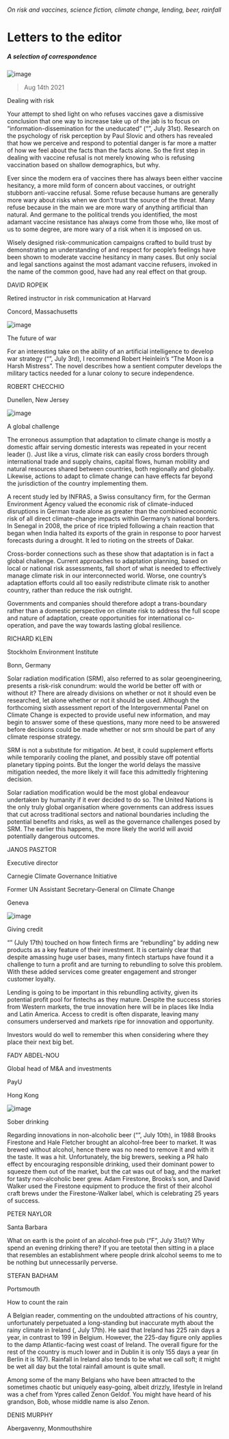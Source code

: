 ###### On risk and vaccines, science fiction, climate change, lending, beer, rainfall
# Letters to the editor 
##### A selection of correspondence 
![image](images/20210731_usp508_0.jpg) 
> Aug 14th 2021 

Dealing with risk
Your attempt to shed light on who refuses vaccines gave a dismissive conclusion that one way to increase take up of the jab is to focus on “information-dissemination for the uneducated” (“”, July 31st). Research on the psychology of risk perception by Paul Slovic and others has revealed that how we perceive and respond to potential danger is far more a matter of how we feel about the facts than the facts alone. So the first step in dealing with vaccine refusal is not merely knowing who is refusing vaccination based on shallow demographics, but why.

Ever since the modern era of vaccines there has always been either vaccine hesitancy, a more mild form of concern about vaccines, or outright stubborn anti-vaccine refusal. Some refuse because humans are generally more wary about risks when we don’t trust the source of the threat. Many refuse because in the main we are more wary of anything artificial than natural. And germane to the political trends you identified, the most adamant vaccine resistance has always come from those who, like most of us to some degree, are more wary of a risk when it is imposed on us.
Wisely designed risk-communication campaigns crafted to build trust by demonstrating an understanding of and respect for people’s feelings have been shown to moderate vaccine hesitancy in many cases. But only social and legal sanctions against the most adamant vaccine refusers, invoked in the name of the common good, have had any real effect on that group.
DAVID ROPEIK
Retired instructor in risk communication at Harvard
Concord, Massachusetts
![image](images/20210703_bkp503.jpg) 

The future of war
For an interesting take on the ability of an artificial intelligence to develop war strategy (“”, July 3rd), I recommend Robert Heinlein’s “The Moon is a Harsh Mistress”. The novel describes how a sentient computer develops the military tactics needed for a lunar colony to secure independence.
ROBERT CHECCHIO
Dunellen, New Jersey
![image](images/20210724_ldd001.jpg) 

A global challenge
The erroneous assumption that adaptation to climate change is mostly a domestic affair serving domestic interests was repeated in your recent leader (). Just like a virus, climate risk can easily cross borders through international trade and supply chains, capital flows, human mobility and natural resources shared between countries, both regionally and globally. Likewise, actions to adapt to climate change can have effects far beyond the jurisdiction of the country implementing them.
A recent study led by INFRAS, a Swiss consultancy firm, for the German Environment Agency valued the economic risk of climate-induced disruptions in German trade alone as greater than the combined economic risk of all direct climate-change impacts within Germany’s national borders. In Senegal in 2008, the price of rice tripled following a chain reaction that began when India halted its exports of the grain in response to poor harvest forecasts during a drought. It led to rioting on the streets of Dakar.
Cross-border connections such as these show that adaptation is in fact a global challenge. Current approaches to adaptation planning, based on local or national risk assessments, fall short of what is needed to effectively manage climate risk in our interconnected world. Worse, one country’s adaptation efforts could all too easily redistribute climate risk to another country, rather than reduce the risk outright.
Governments and companies should therefore adopt a trans-boundary rather than a domestic perspective on climate risk to address the full scope and nature of adaptation, create opportunities for international co-operation, and pave the way towards lasting global resilience.
RICHARD KLEIN
Stockholm Environment Institute
Bonn, Germany
Solar radiation modification (SRM), also referred to as solar geoengineering, presents a risk-risk conundrum: would the world be better off with or without it? There are already divisions on whether or not it should even be researched, let alone whether or not it should be used. Although the forthcoming sixth assessment report of the Intergovernmental Panel on Climate Change is expected to provide useful new information, and may begin to answer some of these questions, many more need to be answered before decisions could be made whether or not srm should be part of any climate response strategy.
SRM is not a substitute for mitigation. At best, it could supplement efforts while temporarily cooling the planet, and possibly stave off potential planetary tipping points. But the longer the world delays the massive mitigation needed, the more likely it will face this admittedly frightening decision.
Solar radiation modification would be the most global endeavour undertaken by humanity if it ever decided to do so. The United Nations is the only truly global organisation where governments can address issues that cut across traditional sectors and national boundaries including the potential benefits and risks, as well as the governance challenges posed by SRM. The earlier this happens, the more likely the world will avoid potentially dangerous outcomes.
JANOS PASZTOR
Executive director
Carnegie Climate Governance Initiative
Former UN Assistant Secretary-General on Climate Change
Geneva
![image](images/20210717_fnd001_0.jpg) 

Giving credit
“” (July 17th) touched on how fintech firms are “rebundling” by adding new products as a key feature of their investment. It is certainly clear that despite amassing huge user bases, many fintech startups have found it a challenge to turn a profit and are turning to rebundling to solve this problem. With these added services come greater engagement and stronger customer loyalty.
Lending is going to be important in this rebundling activity, given its potential profit pool for fintechs as they mature. Despite the success stories from Western markets, the true innovation here will be in places like India and Latin America. Access to credit is often disparate, leaving many consumers underserved and markets ripe for innovation and opportunity.
Investors would do well to remember this when considering where they place their next big bet.
FADY ABDEL-NOU
Global head of M&amp;A and investments
PayU
Hong Kong
![image](images/20210710_wbp002_0.jpg) 

Sober drinking
Regarding innovations in non-alcoholic beer (“”, July 10th), in 1988 Brooks Firestone and Hale Fletcher brought an alcohol-free beer to market. It was brewed without alcohol, hence there was no need to remove it and with it the taste. It was a hit. Unfortunately, the big brewers, seeking a PR halo effect by encouraging responsible drinking, used their dominant power to squeeze them out of the market, but the cat was out of bag, and the market for tasty non-alcoholic beer grew. Adam Firestone, Brooks’s son, and David Walker used the Firestone equipment to produce the first of their alcohol craft brews under the Firestone-Walker label, which is celebrating 25 years of success.
PETER NAYLOR
Santa Barbara
What on earth is the point of an alcohol-free pub (“F”, July 31st)? Why spend an evening drinking there? If you are teetotal then sitting in a place that resembles an establishment where people drink alcohol seems to me to be nothing but unnecessarily perverse.
STEFAN BADHAM
Portsmouth
How to count the rain
A Belgian reader, commenting on the undoubted attractions of his country, unfortunately perpetuated a long-standing but inaccurate myth about the rainy climate in Ireland (, July 17th). He said that Ireland has 225 rain days a year, in contrast to 199 in Belgium. However, the 225-day figure only applies to the damp Atlantic-facing west coast of Ireland. The overall figure for the rest of the country is much lower and in Dublin it is only 155 days a year (in Berlin it is 167). Rainfall in Ireland also tends to be what we call soft; it might be wet all day but the total rainfall amount is quite small.
Among some of the many Belgians who have been attracted to the sometimes chaotic but uniquely easy-going, albeit drizzly, lifestyle in Ireland was a chef from Ypres called Zenon Geldof. You might have heard of his grandson, Bob, whose middle name is also Zenon.
DENIS MURPHY
Abergavenny, Monmouthshire
